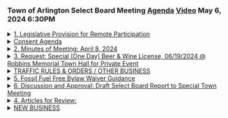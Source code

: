 ### Town of Arlington Select Board Meeting [Agenda](https://arlington.novusagenda.com/agendapublic/MeetingView.aspx?MeetingID=2054&MinutesMeetingID=-1&doctype=Agenda) [Video](https://www.youtube.com/watch?v=a7Lh3skCjPs) May 6, 2024 6:30PM

<details>
<summary><a href="https://arlington.novusagenda.com/agendapublic/CoverSheet.aspx?ItemID=17874&MeetingID=2042"</a>1. Legislative Provision for Remote Participation</summary> 
<details>
<summary>&nbsp;&nbsp;&nbsp;&nbsp;&nbsp;	 Stephen DeCourcey - 290</summary>
<blockquote>&nbsp;&nbsp;&nbsp;&nbsp;&nbsp;Good evening. I'm calling to order this meeting of the Arlington Select Board on May 6, 2024. I'm Select Board Chair Steve DeCoursey. Tonight's meeting is being conducted in a hybrid format consistent with provisions in state law for remote participation in public meetings. Before we begin, please note the following. This meeting is being conducted in the Select Board chambers and over Zoom. It is being recorded and simultaneously broadcasted on ACMI. People wishing to join the meeting by Zoom may find information on how to do so on the town's website. People participating either in person or by Zoom are reminded that you may be visible to others and that if you wish to participate, we ask you to provide your full name and place of residence in the interest of developing a record of the meeting. Both Zoom participants and persons watching on ACMI can follow the posted agenda materials found on the town's website, specifically the Select Board Agendas and Minutes page. If technical difficulties sever the remote connection to one or more participants and efforts to reconnect within a reasonable period of time fail, the in-person meeting will continue at the discretion of the Chair, provided that a quorum of the Board is physically present. Zoom participants are encouraged to retain the phone number provided in their confirmation email for a backup audio connection to the meeting. There will be an opportunity for public comment during our discussion of Article 4 this evening. If you are attending by Zoom and want to participate, please raise your hand when I announce that public comment is open. We have six items on the agenda tonight. Let's see how much of the town's business we can get done.</blockquote>

</details>
</details>
<details>
<summary>Consent Agenda</summary> 
<details>
<summary>&nbsp;&nbsp;&nbsp;&nbsp;&nbsp;	 Stephen DeCourcey - 89</summary>
<blockquote>&nbsp;&nbsp;&nbsp;&nbsp;&nbsp;And I will start with items two and three from the Consent Agenda. Item two is the minutes of the meeting of April 8th, 2024. Item three is a request for a special one-day beer and wine license on June 19th at the Robbins Memorial Town Hall for a private event by the Arlington Garden Club. Move approval. Second. Okay, any discussion? Okay, we have a motion for approval by Mr. Hurd, seconded by Mr. Helmuth. All in favor, say aye. Aye. Opposed? Okay, it is a unanimous vote.</blockquote>

</details>
</details>
<details>
<summary><a href="https://arlington.novusagenda.com/agendapublic/CoverSheet.aspx?ItemID=18017&MeetingID=2042"</a>2. Minutes of Meeting: April 8, 2024</summary> </details>
<details>
<summary><a href="https://arlington.novusagenda.com/agendapublic/CoverSheet.aspx?ItemID=18005&MeetingID=2042"</a>3. Request: Special (One Day) Beer & Wine License, 06/19/2024 @ Robbins Memorial Town Hall for Private Event</summary> 
<details>
<summary>&nbsp;&nbsp;&nbsp;&nbsp;&nbsp;	 Stephen DeCourcey - 13</summary>
<blockquote>&nbsp;&nbsp;&nbsp;&nbsp;&nbsp;      * Lolly Bennett President, Arlington Garden Club</blockquote>

</details>
</details>
<details>
<summary>TRAFFIC RULES & ORDERS / OTHER BUSINESS</summary> </details>
<details>
<summary><a href="https://arlington.novusagenda.com/agendapublic/CoverSheet.aspx?ItemID=17873&MeetingID=2042 "</a>5. Fossil Fuel Free Bylaw Waiver Guidance</summary> 
<details>
<summary>&nbsp;&nbsp;&nbsp;&nbsp;&nbsp;	 Stephen DeCourcey - 12</summary>
<blockquote>&nbsp;&nbsp;&nbsp;&nbsp;&nbsp;      *  Talia Fox, Sustainability Manager</blockquote>

Now, we are going to go out of order on the remaining articles. I'm going to do Article 4 last this evening. So, I'm going to move on to item five on the agenda, the Fossil Fuel-Free Bylaw Waiver Guidance. And Talia Fox, our Sustainability Manager, is here along with our Building Inspector, Mr. Champa. Good evening. Good evening. I did have a couple of slides. It's pretty straightforward, though. We're back again.
</details>

<details>
<summary>&nbsp;&nbsp;&nbsp;&nbsp;&nbsp;	 Talia Fox - 398</summary>
<blockquote>&nbsp;&nbsp;&nbsp;&nbsp;&nbsp;Good evening, Sustainability Manager Talia Fox. Thanks for your time. I'm here to discuss updates to the proposed guidelines for the prescription of waivers under the Fossil Fuel-Free Bylaw. I was here on April 8th to discuss these guidelines, and the goal, similar to that conversation of our conversation today, is to determine what, if any, changes to make to the proposed guidelines which we've updated prior to the Select Board's adoption of those guidelines. So, as a reminder, if you could go to the next slide. As a reminder, the Fossil Fuel-Free Bylaw takes effect on May 21st of this year, and the bylaw specifies that the Select Board is to provide guidance regarding the granting of waivers prior to that effective date. The bylaw specifies that waivers can be granted where compliance with the bylaw renders a project financially infeasible or impractical to implement. Next slide, please. The previous draft of the guidelines was presented to the Select Board on April 8th. The draft required applicants to provide a narrative describing the factors that make the project commercially unviable due to additional costs or delays associated with the fossil fuel-free equipment or electrical service upgrades required to comply with the bylaw. At the April 8th meeting, the Select Board recommended clarifying the definition of commercially unviable, and the Board specifically suggested referencing the comprehensive permitting or similar processes for guidance. Next slide, please. So the team, being the Director of Inspectional Services and the Town Manager, had a discussion regarding refining the guidance, and we settled on the term substantial financial hardship as a basis for granting a waiver rather than commercially unviable. The guidelines clarify that costs or delays associated with the project are exceptional, exceeding typical costs and delays of similar projects. So that's how the Director of Inspectional Services will determine whether it's a situation of substantial financial hardship. During our discussions about how to refine the guidelines, the Town Manager and Director of Inspectional Services had suggested basing the guidance off of the protocols for granting a zoning variance, which uses the same substantial hardship language. And the Director of Inspectional Services is here today if the Board has further questions about how decisions regarding the waivers might be made in accordance with the updated guidance. And that is all I have. Thank you for your time. Happy to answer any questions.</blockquote>

</details>

<details>
<summary>&nbsp;&nbsp;&nbsp;&nbsp;&nbsp;	 Stephen DeCourcey - 81</summary>
<blockquote>&nbsp;&nbsp;&nbsp;&nbsp;&nbsp;Great. Thank you, Ms. Fox. And apologies, Mr. Chamfer. I said Building Inspector. Director of Inspectional Services said I want to make sure I get that correct. I'm sorry. No slight. I'm sorry. I changed Christine Burn's journal last night. So we appreciate the update since you were here on April 8th and identifying the areas that we had. So I will turn areas of concern or question, turn to members of the Board for any questions, comments of Mr. Helmuth.</blockquote>

</details>

<details>
<summary>&nbsp;&nbsp;&nbsp;&nbsp;&nbsp;	 Eric Helmuth - 105</summary>
<blockquote>&nbsp;&nbsp;&nbsp;&nbsp;&nbsp;Thank you, Mr. Chair. Thank you for coming back. I think, as I recall, I may have had a lot to do with you coming back with the request for clarification. So I really appreciate the thought and the care you put into it. And I'm really happy with what I see. I think it strikes a balance between being more specific but not too specific, you know, in the recognition that it's a pilot program and that we need to really figure out how to apply that. So I'm really grateful that you came back with this. I think it was worth the effort.</blockquote>

</details>

<details>
<summary>&nbsp;&nbsp;&nbsp;&nbsp;&nbsp;	 Diane Mahon - 67</summary>
<blockquote>&nbsp;&nbsp;&nbsp;&nbsp;&nbsp;Okay. Thank you, Mr. Helmuth. Any other comments? Mrs. Mahan. Thank you, Mr. Chairman. Thank you, Mr. Helmuth, for bringing them back. But he did make a very good point. I have two questions. In terms of the process for waivers, is that something you, Mr. Champa, will handle yourself? Is it something that you and others in your department can handle or someone else besides you?</blockquote>

</details>

<details>
<summary>&nbsp;&nbsp;&nbsp;&nbsp;&nbsp;	 Michael Ciampa - 43</summary>
<blockquote>&nbsp;&nbsp;&nbsp;&nbsp;&nbsp;I mean, I would handle it. But in collaboration with other inspectors, particularly the wiring inspector, where their hardships would sometimes be based on service upgrades, upgrades to power lines, transformer upgrades that may be necessary in order to power a particular home.</blockquote>

</details>

<details>
<summary>&nbsp;&nbsp;&nbsp;&nbsp;&nbsp;	 Diane Mahon - 227</summary>
<blockquote>&nbsp;&nbsp;&nbsp;&nbsp;&nbsp;Okay. And then just, and I thank you, Ms. Fox, and others for the clarification on what the financial hardship would be. And I know the chair also had some thoughts on that. I just have a hypothetical in terms of, and I know it's difficult in the construction business. One of my first jobs was blazing granite suffolk construction. It's all, it's all, it's all. And back then there were different kinds of guidelines in terms of a waiver process back then. And there was just a very small minority, usually subcontractors, that intentionally or not set the project up for an issue by purposely choosing a manufacturer or a sub subcontractor that they knew wouldn't probably be able to provide either the hardware or the craft service needed as a sub subcontractor. So my question and my hypothetical is, is when you're going through the financial hardship, when it comes to a delay, is there something in place that can sort of safeguard, like, can you look at the proposal and say, listen, everyone knows that's based out of Switzerland. They never get anything out. They're trying to say, you know, I need this waiver because I can't get this in time when this company or craft never was going to come through. Or is that just too much fine detail for us to expect?</blockquote>

</details>

<details>
<summary>&nbsp;&nbsp;&nbsp;&nbsp;&nbsp;	 Michael Ciampa and Diane Mahon - 317</summary>
<blockquote>&nbsp;&nbsp;&nbsp;&nbsp;&nbsp;We'll definitely be reviewing the, more the ability to procure equipment rather than, you know, their, the specific delay that they may be having with the equipment that they've chosen. It'll, it'll need to be, it'll need to be, you know, more specific to the, more specific to the industry. It can't just be that they chose this specific equipment and they're not able to get it for eight months. So, you know, they want a waiver and they want to be able to use fossil fuels. It, it has to be, you know, it would be more when talking about equipment, it would be more delay probably caused by Eversource and the ability to upgrade the power lines so that the four, you know, be it a 400 amp service could be properly brought in from the street versus, so it's, we have to look at needs versus wants. And it, we, I at least wouldn't feel that it would be, that it would, that it would be, you know, something that could be a waiver applied for because they chose equipment that would not be available. And then it probably goes without saying that in terms of if something should happen and something was substandard or not done correctly, the town doesn't have any culpability in terms of if there's somehow a legal claim. I'm, I'm right in the middle of the gas explosion depositions up in Lawrence and everything there. But so if the town were to grant a waiver and something went awry, that still remains with, in terms of legal liability with the general contractor and others, it doesn't fed her back to the town because we gave a waiver. No, I mean, the town would only be giving a waiver from the fossil fuel free regulation. It wouldn't be giving any waiver from meeting state regulations for installations. Okay. Thank you.</blockquote>

</details>

<details>
<summary>&nbsp;&nbsp;&nbsp;&nbsp;&nbsp;	 ? - 118</summary>
<blockquote>&nbsp;&nbsp;&nbsp;&nbsp;&nbsp;Thank you, Mrs. Mahan. Any other questions? Mr. Hollis, just a quick follow-up question. Can you, I don't want to add more work to your plate. Lord knows you have enough, but from the record keeping that you'll be doing when you make a waiver decision, I think I'd like to make sure that we learn from that because it is a pilot and, and have a way, can you imagine a way that, you know, again, with the existing workers that you have, that you could report to this body, you know, in a year or so what those look like, how many there have been, what, what the credit cost extra costs were and all that.</blockquote>

</details>

<details>
<summary>&nbsp;&nbsp;&nbsp;&nbsp;&nbsp;	 Michael Ciampa - 103</summary>
<blockquote>&nbsp;&nbsp;&nbsp;&nbsp;&nbsp;Yeah, we, we, we can definitely track it and we, we had planned to anyways, because it, because it is such a new thing. And even with a lot of electric homes already having been built, most were duplexes and there haven't been many situations where, where there's been the requirement for a 400 amp service. And so we're not as familiar with, with, you know, a lot of the, the challenges that there may be because we just got over the challenges from COVID as far as procurement of supplies and et cetera. So, cool. Thank you. Great. Thank you, Mr. Hollis.</blockquote>

</details>

<details>
<summary>&nbsp;&nbsp;&nbsp;&nbsp;&nbsp;	 Len Diggins - 71</summary>
<blockquote>&nbsp;&nbsp;&nbsp;&nbsp;&nbsp;Mr. Diggins. Well, since Mr. Hellmuth took us there, you know, I'm going to ask now, this pilot is going to be for 10 communities, right? I imagine there's going to be a report out on the entire pilot, right? And so we'll probably be able to see that report. So we have the biggest set of, of events for lack of a better word from which we can learn, right?</blockquote>

</details>

<details>
<summary>&nbsp;&nbsp;&nbsp;&nbsp;&nbsp;	 ? - 170</summary>
<blockquote>&nbsp;&nbsp;&nbsp;&nbsp;&nbsp;If I may, we are required to report every, every summer, all the data on permits that have been granted under the program from the past year. So I'm not, I'm not sure yet exactly how that will work. I mean, we've generated some reports in OpenGov in anticipation of the data reporting requirements, but we haven't gotten guidance specifically from DOER about the format of that or any other sort of summary reports that they may be doing. Although I anticipate we'll, we will see that because they'll want to report back on the overall successes or challenges of the pilot. So we can certainly report back on those. We also have added the fossil fuel free pilot and the specialized stretch code into OpenGov. So everything will be tracked through OpenGov as well. Yes. And we've, we also had a recent meeting to finalize the form, the waiver form, and there's a, there's a certificate involved. So yeah, we'll have ways of keeping track through OpenGov. Thank you.</blockquote>

</details>

<details>
<summary>&nbsp;&nbsp;&nbsp;&nbsp;&nbsp;	 Stephen DeCourcey - 211</summary>
<blockquote>&nbsp;&nbsp;&nbsp;&nbsp;&nbsp;Thank you, Mr. Biggins. And I just want to elaborate on a point following Mr. Helmuth's question of you, Ms. Fox, in terms of, so the Title VI, Article X, Section E2 deals with waivers and the guidance to be provided by the select board. And I just want to point out one of the things that it also says in the bylaw is that that guidance will be periodically extended or amended in the light of experience and changing circumstances. So we encourage both of you, come back to us if you're seeing things out in the field that you feel that should be changed or updated in the guidance. So because the guidance is coming from the select board, we've received a lot of comments. Actually, we'll be looking for a motion if anybody is so inclined to adopt the guidance. Okay. Thank you, Mr. Helmuth. Okay. So a motion by Mr. Helmuth, seconded by Mr. Biggins. Anything further that you wanted to add? I don't think so. Okay. Thank you. All right. Great. Any further comment? All right. So on a motion by Mr. Helmuth, seconded by Mr. Biggins. All in favor say aye. Aye. Great. Unanimous. Thank you very much for coming back. Thank you very much.</blockquote>

</details>
</details>
<details>
<summary><a href="https://arlington.novusagenda.com/agendapublic/CoverSheet.aspx?ItemID=17977&MeetingID=2042"</a>6. Discussion and Approval: Draft Select Board Report to Special Town Meeting</summary> 
<details>
<summary>&nbsp;&nbsp;&nbsp;&nbsp;&nbsp;	 Stephen DeCourcey - 97</summary>
<blockquote>&nbsp;&nbsp;&nbsp;&nbsp;&nbsp;Okay. So what we're going to do next is the Item VI is the Discussion Approval Draft Select Board Report to Special Time Meeting. We haven't had our hearing on Article IV. And for reasons that will become apparent in a moment, we're going to return to that at the end of the meeting. But I would like to discuss the draft report as it pertains to Articles II and V. And I'll turn to Attorney Cunningham. I think you already had sent us comments on Article II, and now we have the comments on Article V.</blockquote>

</details>

<details>
<summary>&nbsp;&nbsp;&nbsp;&nbsp;&nbsp;	 Michael Cunningham - 101</summary>
<blockquote>&nbsp;&nbsp;&nbsp;&nbsp;&nbsp;Thank you, Mr. Chair. Yes, that's correct. And I just appreciate the tight timeline that the Board is under to get this report to Special Time Meeting before Wednesday. So a draft, the bones of a report have been prepared for the Board members for tonight. Obviously, the discussion and debate on Article IV is pending, so that can be inserted tonight, hopefully, and if it's approved by the Board or whatever action the Board chooses to take, a finalized report could be then provided hopefully to members of Special Time Meeting tomorrow, so they could have that available to them.</blockquote>

</details>

<details>
<summary>&nbsp;&nbsp;&nbsp;&nbsp;&nbsp;	 Stephen DeCourcey - 39</summary>
<blockquote>&nbsp;&nbsp;&nbsp;&nbsp;&nbsp;Great. Thank you, Attorney Cunningham. So you have Articles II and V in the introduction here in front of you, so I'll turn to Board members for comments or motions. Mrs. Mahan. Since I move approval. Okay. Mr. Diggins.</blockquote>

</details>

<details>
<summary>&nbsp;&nbsp;&nbsp;&nbsp;&nbsp;	 Len Diggins - 100</summary>
<blockquote>&nbsp;&nbsp;&nbsp;&nbsp;&nbsp;I'll second. I do have some comments. No, go right ahead. So this is not a hill that I'm going to even scrape my knee on, okay? The comments on V are fine. If I were to change them, I would do, in this order of preference, just the first paragraph. That would be my first preference. My second preference would be the first paragraph, and the third paragraph, and then my third preference is to keep the second paragraph. So if anyone's inclined to agree with that, I'm for it, but as I said, it's fine as it is.</blockquote>

</details>

<details>
<summary>&nbsp;&nbsp;&nbsp;&nbsp;&nbsp;	 Stephen DeCourcey - 83</summary>
<blockquote>&nbsp;&nbsp;&nbsp;&nbsp;&nbsp;Thank you, Mr. Diggins. Any other comments? I like it as is. Okay. All right. So that was more of a comment, not a motion, right? Right. I second the motion. Okay, great. All right. So any other comments on Articles II and V? Okay. So with that, on a motion by Mrs. Mahan, seconded by Mr. Diggins for approval of the report so far as it goes on 2-5 in the introduction. All in favor say aye. Aye. Great. Okay, thank you.</blockquote>

</details>
</details>
<details>
<summary><a href="https://arlington.novusagenda.com/agendapublic/CoverSheet.aspx?ItemID=17976&MeetingID=2042"</a>4. Articles for Review:</summary> 
<details>
<summary>&nbsp;&nbsp;&nbsp;&nbsp;&nbsp;	 Stephen DeCourcey - 14</summary>
<blockquote>&nbsp;&nbsp;&nbsp;&nbsp;&nbsp;      * Article 4 Disposition of Real Estate/Acton Street</blockquote>

Now we will move back to Article IV.
</details>

<details>
<summary>&nbsp;&nbsp;&nbsp;&nbsp;&nbsp;	 John Hurd - 28</summary>
<blockquote>&nbsp;&nbsp;&nbsp;&nbsp;&nbsp;Mr. Chairman? Yes, Mr. Hurd? I need to recuse myself from Article IV, as in my law practice I represent one of the parties involved in the transaction.</blockquote>

</details>

<details>
<summary>&nbsp;&nbsp;&nbsp;&nbsp;&nbsp;	 Stephen DeCourcey - 55</summary>
<blockquote>&nbsp;&nbsp;&nbsp;&nbsp;&nbsp;Okay, thank you. I get one from Mr. Hurd. Okay. So Article IV, Article IV review in the special town meeting is a disposition of real estate on Acton Street. We have a preliminary draft vote and comment from Attorney Cunningham. Before I turn it over, Attorney Cunningham, did you want to start the discussion?</blockquote>

</details>

<details>
<summary>&nbsp;&nbsp;&nbsp;&nbsp;&nbsp;	 Michael Cunningham - 34</summary>
<blockquote>&nbsp;&nbsp;&nbsp;&nbsp;&nbsp;Thank you, Mr. Chair. No, I think it would be most appropriate for Ms. Suarez to initiate the discussion about this particular article. Okay, great. Ms. Suarez, thank you for coming in this evening.</blockquote>

</details>

<details>
<summary>&nbsp;&nbsp;&nbsp;&nbsp;&nbsp;	 Sarah Suarez - 477</summary>
<blockquote>&nbsp;&nbsp;&nbsp;&nbsp;&nbsp;Thank you for having me. I'm Sarah Suarez. I'm the Assistant Director of Planning and Community Development, and I'm here tonight to discuss a parcel of town-owned land located behind the St. Athanasius Church along Acton Street and Appleton Place, which you can see on the screen there. This land also faces the Auduson Middle School, which is at the bottom of the screen. In 1963, the town extended Acton Street to connect to Appleton Street through the now Auduson School property. This road extension resulted in an orphaned strip of land on the opposite side of the road from the school. This land is adjacent to the St. Athanasius Church property and extends the entire length of Acton Street. In 1970, the church requested permission to pass over the town's land to access its parking lot in the rear of the property. The town engineer investigated and made two recommendations to the select board. One would be the entire strip of land be sold to the church via a warrant article at the 1971 town meeting, or access be granted to the church to alter and use the strip of land as requested. While no warrant articles have been discovered related to this, it would appear the town chose to grant access for the church to cross over the land to access its parking lot. There have been subsequent discussions about the town's land since 1970, and there is a renewed interest at this time because the church is in the process of selling its rear parcel along Acton Street and Appleton Place, which is bordered by the town's land. So as you can see, there's a line that cuts kind of across the middle of the screen there above the triangle, and the portion to the bottom of the screen would be the portion of land that is being sold. And actually, if you want to go to the next slide, it's a little easier described. During discussions between the town manager, town council, and staff, it was determined that now would be a most appropriate time to proceed with the disposition of land. On its own, the town land is just over 5,000 square feet and comprised of a triangular shaped portion at the northwesterly quarter of Acton Street, and a long narrow strip running along the length of Acton Street, southeasterly to Appleton Place. Due to the unusual shape and limited square footage, this is an unbuildable lot on its own. There are no utilities on site, no conservation restrictions, and there is limited financial value of the property as it is. However, it could be considered more valuable considering the adjacent land is now for sale. I will now turn it over to town council to answer any legal questions and the next steps for the disposition of land for your consideration.</blockquote>

</details>

<details>
<summary>&nbsp;&nbsp;&nbsp;&nbsp;&nbsp;	 Michael Cunningham - 203</summary>
<blockquote>&nbsp;&nbsp;&nbsp;&nbsp;&nbsp;Thank you, Ms. Suarez. Attorney Cunningham, would you like to add anything? Thank you, Mr. Chair, and thank you, Ms. Suarez. I just want to thank Deputy Town Councilman Munson and Peter Buckley from the legal department's office for all their work on this. This is the first step in the process for the potential disposition of this property. The select board takes its initial step. It would then go to special town meeting for a vote and weigh in. Because it's school, it's property that's under the care, custody, and control of the school department, this would need to go to the school committee. They would need to declare its surplus if they did so after town meeting, and then it would come back to this board for potential restrictions on disposition in working with the town manager's office. That's the basic process. This is just the first step, but it was a difficult property to do the historical research on and figure out where it came from and what was happening. Fortunately, through the hard work of community planning and development as well, it was really... We were able to come to a conclusion about exactly what parcel we're talking about.</blockquote>

</details>

<details>
<summary>&nbsp;&nbsp;&nbsp;&nbsp;&nbsp;	 Stephen DeCourcey - 75</summary>
<blockquote>&nbsp;&nbsp;&nbsp;&nbsp;&nbsp;Thank you, Attorney General Kennedy. Again, just for clarification, we had that earlier diagram, and here we're looking at the parking lot that's used by... I believe that the artisan uses it, but it's the church parking lot that they've granted use. Years ago, there used to be a pull-up that designated the separation between what was being used for school purposes and what was being used for the church. Is that... Okay. Attorney Cunningham?</blockquote>

</details>

<details>
<summary>&nbsp;&nbsp;&nbsp;&nbsp;&nbsp;	 Michael Cunningham - 57</summary>
<blockquote>&nbsp;&nbsp;&nbsp;&nbsp;&nbsp;Thank you, Mr. Chair. Just in follow-up to that, this property is subject to the public bidding provisions of Chapter 30B. Therefore, if authorization is provided and all those steps that I've outlined are taken, there's no obligation on the part of the town to sell this property. It would essentially be out to the highest bidder.</blockquote>

</details>

<details>
<summary>&nbsp;&nbsp;&nbsp;&nbsp;&nbsp;	 Stephen DeCourcey - 351</summary>
<blockquote>&nbsp;&nbsp;&nbsp;&nbsp;&nbsp;Okay. Thank you. I will note, as I looked at this and received it, appreciate all the research that was done. This parcel in the church was acquired originally, I think, in 1913, and when the present church acquired the land, there was no update to the plan. I think that's what made it so challenging to determine what was there. Thank you for your additional research. Any comments or motions or questions from the board? This is a public hearing, so I'll start with initial questions, see if any member of the public would like to be heard. No one. Okay. There is nobody in the chambers that wishes to ask questions. Is there anybody on Zoom? Seeing no hands raised, Mr. Hellmuth. Okay. All right. So I will return to the board. Mr. Hellmuth? I'd like to move favorable action. Thank you. Motion for favorable action. Mr. Diggins? I second that, Mr. Chair. Okay. Any further discussion? Okay. We have a motion for favorable action by Mr. Hellmuth, seconded by Mr. Diggins. All in favor say aye. Aye. Great. So at least this phase is done. There was language in there, and again, Attorney Cunningham and Attorney Munson have written up draft comments, assuming that the vote went through. Maybe we could have a motion to approve this subject to further review based on what went on this evening. Just because of the time frame in submitting our report to town meeting, we're not going to be coming back to have a final vote on it. Okay. Thank you, Mrs. Mahan. We have a second. Mr. Diggins? I'd like to note that our Attorney Cunningham is remarkably prescient in his anticipation of the more sense of the board this evening. Well done, sir. He's got a good handle on what the board went through this evening. Okay. So a motion by Mrs. Mahan, seconded by Mr. Diggins regarding the comments. All in favor say aye. Aye. Okay. So that is a unanimous vote, and I believe that disposes of article 4. Thank you very much, Ms. Waters. Thank you.</blockquote>

</details>
</details>
<details>
<summary><a href="https://arlington.novusagenda.com/agendapublic/CoverSheet.aspx?ItemID=17978&MeetingID=2042"</a>NEW BUSINESS</summary> 
<details>
<summary>&nbsp;&nbsp;&nbsp;&nbsp;&nbsp;	 Stephen DeCourcey - 86</summary>
<blockquote>&nbsp;&nbsp;&nbsp;&nbsp;&nbsp;That moves us on to new business. No new business, thank you. Attorney Cunningham? No new business, thank you. Mr. Feeney? No new business, thank you. Mr. Diggins? No new business. Mrs. Mahan? No, thank you. Mr. Helmuth? Nothing for me. Okay. And nothing for me either. So we'll take a motion to adjourn. Mr. Diggins? Motion to adjourn. Second. And second by Mr. Helmuth. So a motion to adjourn by Mr. Diggins, seconded by Mr. Helmuth. All in favor say aye. Aye. Okay. Meeting's concluded.</blockquote>

</details>
</details>